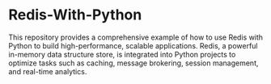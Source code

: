 # Redis-With-Python
This repository provides a comprehensive example of how to use Redis with Python to build high-performance, scalable applications. Redis, a powerful in-memory data structure store, is integrated into Python projects to optimize tasks such as caching, message brokering, session management, and real-time analytics.
